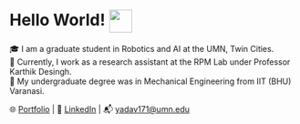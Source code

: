 # Hello World! <img src="https://encrypted-tbn0.gstatic.com/images?q=tbn:ANd9GcQbShmKeHmTK7ac7B3m--9Ql8C1-x_VOjTNwxxZMKeAApJ_ZQcfpSi6Z_It3c4_YZJiUDU&usqp=CAU" width="40" height="40" align="center"/>

🎓 I am a graduate student in Robotics and AI at the UMN, Twin Cities.  
🤖 Currently, I work as a research assistant at the RPM Lab under Professor Karthik Desingh.  
🦾 My undergraduate degree was in Mechanical Engineering from IIT (BHU) Varanasi.  


🌐 [Portfolio](https://mohitydv09.github.io/mohitydv09/)  | 💼 [LinkedIn](https://www.linkedin.com/in/mohitydv09/) | 📬 [yadav171@umn.edu](mailto:yadav171@umn.edu)
